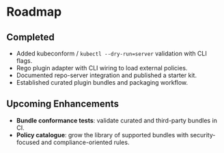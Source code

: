 # Roadmap

## Completed

- Added kubeconform / `kubectl --dry-run=server` validation with CLI flags.
- Rego plugin adapter with CLI wiring to load external policies.
- Documented repo-server integration and published a starter kit.
- Established curated plugin bundles and packaging workflow.

## Upcoming Enhancements

- **Bundle conformance tests**: validate curated and third-party bundles in CI.
- **Policy catalogue**: grow the library of supported bundles with
  security-focused and compliance-oriented rules.
